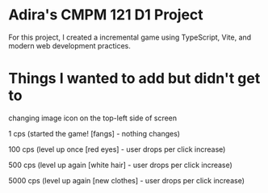 # Adira's CMPM 121 D1 Project

For this project, I created a incremental game using TypeScript, Vite, and modern web development practices.

# Things I wanted to add but didn't get to

changing image icon on the top-left side of screen

1 cps (started the game! [fangs] - nothing changes)

100 cps (level up once [red eyes] - user drops per click increase)

500 cps (level up again [white hair] - user drops per click increase)

5000 cps (level up again [new clothes] - user drops per click increase)
